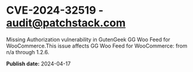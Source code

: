 # CVE-2024-32519 - audit@patchstack.com

Missing Authorization vulnerability in GutenGeek GG Woo Feed for WooCommerce.This issue affects GG Woo Feed for WooCommerce: from n/a through 1.2.6.



**Publish date:** 2024-04-17
